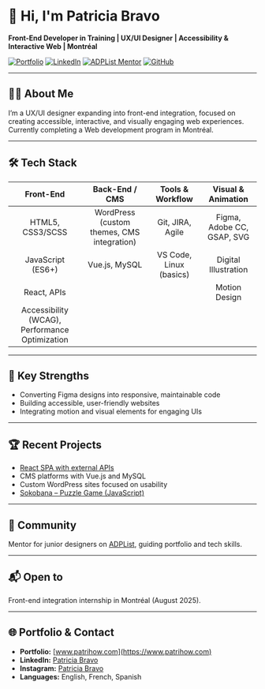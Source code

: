 # 👋 Hi, I'm Patricia Bravo

**Front-End Developer in Training | UX/UI Designer | Accessibility & Interactive Web | Montréal**

[![Portfolio](https://img.shields.io/badge/Portfolio-patrihow.com-blue)](https://www.patrihow.com)
[![LinkedIn](https://img.shields.io/badge/LinkedIn-PatriciaBravo-blue)](https://www.linkedin.com/in/patrihow)
[![ADPList Mentor](https://img.shields.io/badge/Mentor-ADPList-blue)](https://adplist.org/mentors/patricia-bravo)
[![GitHub](https://img.shields.io/badge/GitHub-@patrihow-black)](https://github.com/patrihow)

---

## 👩‍💻 About Me

I’m a UX/UI designer expanding into front-end integration, focused on creating accessible, interactive, and visually engaging web experiences.  
Currently completing a Web development program in Montréal.

---

## 🛠️ Tech Stack

| Front-End      | Back-End / CMS     | Tools & Workflow      | Visual & Animation     |
|:--------------:|:------------------:|:---------------------:|:----------------------:|
| HTML5, CSS3/SCSS | WordPress (custom themes, CMS integration) | Git, JIRA, Agile | Figma, Adobe CC, GSAP, SVG |
| JavaScript (ES6+) | Vue.js, MySQL    | VS Code, Linux (basics) | Digital Illustration   |
| React, APIs    |                    |                       | Motion Design          |
| Accessibility (WCAG), Performance Optimization | | | |

---

## 🚀 Key Strengths

- Converting Figma designs into responsive, maintainable code
- Building accessible, user-friendly websites
- Integrating motion and visual elements for engaging UIs

---

## 🏆 Recent Projects

- [React SPA with external APIs](https://github.com/patrihow/ghibli-catalogue)
- CMS platforms with Vue.js and MySQL
- Custom WordPress sites focused on usability
- [Sokobana – Puzzle Game (JavaScript)](https://github.com/patrihow/sokobana)

---

## 🌱 Community

Mentor for junior designers on [ADPList](https://adplist.org/mentors/patricia-bravo), guiding portfolio and tech skills.

---

## 📬 Open to

Front-end integration internship in Montréal (August 2025).

---

## 🌐 Portfolio & Contact

- **Portfolio:** [www.patrihow.com](https://www.patrihow.com)
- **LinkedIn:** [Patricia Bravo](https://www.linkedin.com/in/patrihow)
- **Instagram:** [Patricia Bravo](https://www.instagram.com/patrihow/)
- **Languages:** English, French, Spanish

